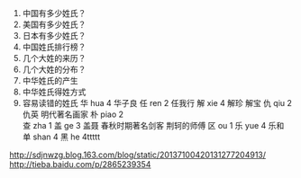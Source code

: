 1. 中国有多少姓氏？
2. 美国有多少姓氏？
3. 日本有多少姓氏？
4. 中国姓氏排行榜？
5. 几个大姓的来历？
6. 几个大姓的分布？
7. 中华姓氏的产生
8. 中华姓氏得姓方式
9. 容易读错的姓氏
   华   hua  4   华子良
   任   ren  2   任我行
   解   xie  4   解珍 解宝
   仇   qiu  2   仇英 明代著名画家
   朴   piao 2   
   查   zha  1
   盖   ge   3   盖聂 春秋时期著名剑客 荆轲的师傅
   区   ou   1
   乐   yue  4   乐和
   单   shan 4
   黑   he   4ttttt


http://sdjnwzg.blog.163.com/blog/static/20137100420131277204913/
http://tieba.baidu.com/p/2865239354

